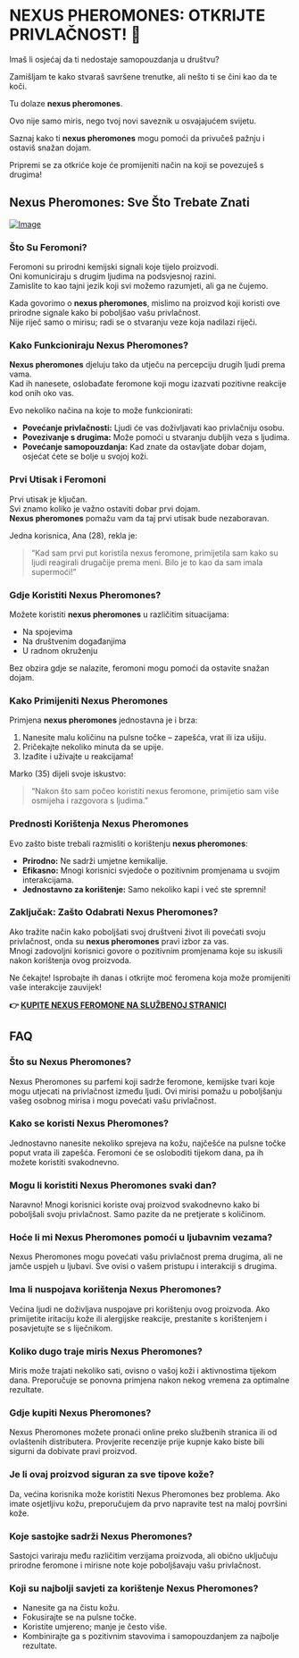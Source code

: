 # NEXUS PHEROMONES: OTKRIJTE PRIVLAČNOST! 💫

Imaš li osjećaj da ti nedostaje samopouzdanja u društvu? 

Zamišljam te kako stvaraš savršene trenutke, ali nešto ti se čini kao da te koči. 

Tu dolaze **nexus pheromones**. 

Ovo nije samo miris, nego tvoj novi saveznik u osvajajućem svijetu. 

Saznaj kako ti **nexus pheromones** mogu pomoći da privučeš pažnju i ostaviš snažan dojam. 

Pripremi se za otkriće koje će promijeniti način na koji se povezuješ s drugima!

## Nexus Pheromones: Sve Što Trebate Znati

[![Image](https://www2.sellhealth.com/2/nexus-500x300-2.jpg)](https://gchaffi.com/v6w1Egbs)

### Što Su Feromoni?

Feromoni su prirodni kemijski signali koje tijelo proizvodi.  
Oni komuniciraju s drugim ljudima na podsvjesnoj razini.  
Zamislite to kao tajni jezik koji svi možemo razumjeti, ali ga ne čujemo.

Kada govorimo o **nexus pheromones**, mislimo na proizvod koji koristi ove prirodne signale kako bi poboljšao vašu privlačnost.  
Nije riječ samo o mirisu; radi se o stvaranju veze koja nadilazi riječi.

### Kako Funkcioniraju Nexus Pheromones?

**Nexus pheromones** djeluju tako da utječu na percepciju drugih ljudi prema vama.  
Kad ih nanesete, oslobađate feromone koji mogu izazvati pozitivne reakcije kod onih oko vas.

Evo nekoliko načina na koje to može funkcionirati:

- **Povećanje privlačnosti:** Ljudi će vas doživljavati kao privlačniju osobu.
- **Povezivanje s drugima:** Može pomoći u stvaranju dubljih veza s ljudima.
- **Povećanje samopouzdanja:** Kad znate da ostavljate dobar dojam, osjećat ćete se bolje u svojoj koži.

### Prvi Utisak i Feromoni

Prvi utisak je ključan.  
Svi znamo koliko je važno ostaviti dobar prvi dojam.  
**Nexus pheromones** pomažu vam da taj prvi utisak bude nezaboravan.

Jedna korisnica, Ana (28), rekla je: 
> “Kad sam prvi put koristila nexus feromone, primijetila sam kako su ljudi reagirali drugačije prema meni. Bilo je to kao da sam imala supermoći!”

### Gdje Koristiti Nexus Pheromones?

Možete koristiti **nexus pheromones** u različitim situacijama:

- Na spojevima
- Na društvenim događanjima
- U radnom okruženju

Bez obzira gdje se nalazite, feromoni mogu pomoći da ostavite snažan dojam.

### Kako Primijeniti Nexus Pheromones

Primjena **nexus pheromones** jednostavna je i brza:

1. Nanesite malu količinu na pulsne točke – zapešća, vrat ili iza ušiju.
2. Pričekajte nekoliko minuta da se upije.
3. Izađite i uživajte u reakcijama!

Marko (35) dijeli svoje iskustvo:
> “Nakon što sam počeo koristiti nexus feromone, primijetio sam više osmijeha i razgovora s ljudima.”

### Prednosti Korištenja Nexus Pheromones

Evo zašto biste trebali razmisliti o korištenju **nexus pheromones**:

- **Prirodno:** Ne sadrži umjetne kemikalije.
- **Efikasno:** Mnogi korisnici svjedoče o pozitivnim promjenama u svojim interakcijama.
- **Jednostavno za korištenje:** Samo nekoliko kapi i već ste spremni!

### Zaključak: Zašto Odabrati Nexus Pheromones?

Ako tražite način kako poboljšati svoj društveni život ili povećati svoju privlačnost, onda su **nexus pheromones** pravi izbor za vas.  
Mnogi zadovoljni korisnici govore o pozitivnim promjenama koje su iskusili nakon korištenja ovog proizvoda.

Ne čekajte! Isprobajte ih danas i otkrijte moć feromena koja može promijeniti vaše interakcije zauvijek!



**👉 [KUPITE NEXUS FEROMONE NA SLUŽBENOJ STRANICI](https://gchaffi.com/v6w1Egbs)**

## FAQ

### Što su Nexus Pheromones?
Nexus Pheromones su parfemi koji sadrže feromone, kemijske tvari koje mogu utjecati na privlačnost između ljudi. Ovi mirisi pomažu u poboljšanju vašeg osobnog mirisa i mogu povećati vašu privlačnost.

### Kako se koristi Nexus Pheromones?
Jednostavno nanesite nekoliko sprejeva na kožu, najčešće na pulsne točke poput vrata ili zapešća. Feromoni će se osloboditi tijekom dana, pa ih možete koristiti svakodnevno.

### Mogu li koristiti Nexus Pheromones svaki dan?
Naravno! Mnogi korisnici koriste ovaj proizvod svakodnevno kako bi poboljšali svoju privlačnost. Samo pazite da ne pretjerate s količinom.

### Hoće li mi Nexus Pheromones pomoći u ljubavnim vezama?
Nexus Pheromones mogu povećati vašu privlačnost prema drugima, ali ne jamče uspjeh u ljubavi. Sve ovisi o vašem pristupu i interakciji s drugima.

### Ima li nuspojava korištenja Nexus Pheromones?
Većina ljudi ne doživljava nuspojave pri korištenju ovog proizvoda. Ako primijetite iritaciju kože ili alergijske reakcije, prestanite s korištenjem i posavjetujte se s liječnikom.

### Koliko dugo traje miris Nexus Pheromones?
Miris može trajati nekoliko sati, ovisno o vašoj koži i aktivnostima tijekom dana. Preporučuje se ponovna primjena nakon nekog vremena za optimalne rezultate.

### Gdje kupiti Nexus Pheromones?
Nexus Pheromones možete pronaći online preko službenih stranica ili od ovlaštenih distributera. Provjerite recenzije prije kupnje kako biste bili sigurni da dobivate pravi proizvod.

### Je li ovaj proizvod siguran za sve tipove kože?
Da, većina korisnika može koristiti Nexus Pheromones bez problema. Ako imate osjetljivu kožu, preporučujem da prvo napravite test na maloj površini kože.

### Koje sastojke sadrži Nexus Pheromones?
Sastojci variraju među različitim verzijama proizvoda, ali obično uključuju prirodne feromone i mirisne note koje poboljšavaju vašu privlačnost.

### Koji su najbolji savjeti za korištenje Nexus Pheromones?
- Nanesite ga na čistu kožu.
- Fokusirajte se na pulsne točke.
- Koristite umjereno; manje je često više.
- Kombinirajte ga s pozitivnim stavovima i samopouzdanjem za najbolje rezultate.